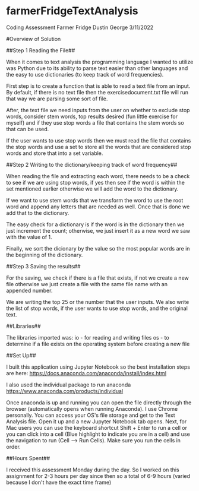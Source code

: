 # farmerFridgeTextAnalysis
Coding Assessment Farmer Fridge Dustin George 3/11/2022


#Overview of Solution

##Step 1 Reading the File##

When it comes to text analysis the programming language I wanted to utilize was Python due to its ability to parse text easier than other languages and the easy to use dictionaries (to keep track of word frequencies). 


First step is to create a function that is able to read a text file from an input. By default, if there is no text file then the exercisedocument.txt file will run that way we are parsing some sort of file.


After, the text file we need inputs from the user on whether to exclude stop words, consider stem words, top results desired (fun little exercise for myself) and if they use stop words a file that contains the stem words so that can be used.


If the user wants to use stop words then we must read the file that contains the stop words and use a set to store all the words that are considered stop words and store that into a set variable.


##Step 2 Writing to the dictionary/keeping track of word frequency##


When reading the file and extracting each word, there needs to be a check to see if we are using stop words, if yes then see if the word is within the set mentioned earlier otherwise we will add the word to the dictionary.


If we want to use stem words that we transform the word to use the root word and append any letters that are needed as well. Once that is done we add that to the dictionary.


The easy check for a dictionary is if the word is in the dictionary then we just increment the count; otherwise, we just insert it as a new word we saw with the value of 1. 


Finally, we sort the dicionary by the value so the most popular words are in the beginning of the dictionary.

##Step 3 Saving the results##


For the saving, we check if there is a file that exists, if not we create a new file otherwise we just create a file with the same file name with an appended number.

We are writing the top 25 or the number that the user inputs. We also write the list of stop words, if the user wants to use stop words, and the original text. 



##Libraries##

The libraries imported was:
io - for reading and writing files
os - to determine if a file exists on the operating system before creating a new file


##Set Up##

I built this application using Jupyter Notebook so the best installation steps are here: 
https://docs.anaconda.com/anaconda/install/index.html

I also used the individual package to run anaconda
https://www.anaconda.com/products/individual


Once anaconda is up and running you can open the file directly through the browser (automatically opens when running Anaconda). I use Chrome personally. You can access your OS's file storage and get to the Text Analysis file. Open it up and a new Jupyter Notebook tab opens. Next, for Mac users you can use the keyboard shortcut Shift + Enter to run a cell or you can click into a cell (Blue highlight to indicate you are in a cell) and use the navigation to run (Cell --> Run Cells). Make sure you run the cells in order. 



##Hours Spent##


I received this assessment Monday during the day. So I worked on this assignment for 2-3 hours per day since then so a total of 6-9 hours (varied because I don't have the exact time frame)
